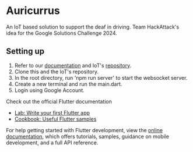 # Auricurrus

An IoT based solution to support the deaf in driving. Team HackAttack's idea for the Google Solutions Challenge 2024.

## Setting up
1. Refer to our [documentation]() and IoT's [repository](https://github.com/viansebastian/Auricurrus-Watch).
2. Clone this and the IoT's repository.
3. In the root directory, run 'npm run server' to start the websocket server.
4. Create a new terminal and run the main.dart.
5. Login using Google Account.
   
Check out the official Flutter documentation

- [Lab: Write your first Flutter app](https://docs.flutter.dev/get-started/codelab)
- [Cookbook: Useful Flutter samples](https://docs.flutter.dev/cookbook)

For help getting started with Flutter development, view the
[online documentation](https://docs.flutter.dev/), which offers tutorials,
samples, guidance on mobile development, and a full API reference.
